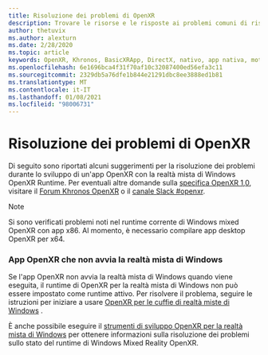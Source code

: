 ```yaml
---
title: Risoluzione dei problemi di OpenXR
description: Trovare le risorse e le risposte ai problemi comuni di risoluzione dei problemi nelle applicazioni OpenXR di realtà miste di Windows.
author: thetuvix
ms.author: alexturn
ms.date: 2/28/2020
ms.topic: article
keywords: OpenXR, Khronos, BasicXRApp, DirectX, nativo, app nativa, motore personalizzato, middleware, risoluzione dei problemi
ms.openlocfilehash: 6e1696bca4f31f70af10c32087400ed56efa3c11
ms.sourcegitcommit: 2329db5a76dfe1b844e21291dbc8ee3888ed1b81
ms.translationtype: MT
ms.contentlocale: it-IT
ms.lasthandoff: 01/08/2021
ms.locfileid: "98006731"
---
```

# <a name="openxr-troubleshooting"></a>Risoluzione dei problemi di OpenXR

Di seguito sono riportati alcuni suggerimenti per la risoluzione dei problemi durante lo sviluppo di un'app OpenXR con la realtà mista di Windows OpenXR Runtime.  Per eventuali altre domande sulla <a href="https://www.khronos.org/registry/OpenXR/specs/1.0/html/xrspec.html" target="_blank">specifica OpenXR 1,0</a>, visitare il <a href="https://community.khronos.org/c/openxr" target="_blank">Forum Khronos OpenXR</a> o il <a href="https://khr.io/slack" target="_blank">canale Slack #openxr</a>.

>[!NOTE]
>Si sono verificati problemi noti nel runtime corrente di Windows mixed OpenXR con app x86.  Al momento, è necessario compilare app desktop OpenXR per x64.

### <a name="openxr-app-not-starting-windows-mixed-reality"></a>App OpenXR che non avvia la realtà mista di Windows

Se l'app OpenXR non avvia la realtà mista di Windows quando viene eseguita, il runtime di OpenXR per la realtà mista di Windows non può essere impostato come runtime attivo. Per risolvere il problema, seguire le istruzioni per iniziare a usare [OpenXR per le cuffie di realtà miste di Windows](openxr-getting-started.md#getting-started-with-openxr-for-windows-mixed-reality-headsets) .

È anche possibile eseguire il [strumenti di sviluppo OpenXR per la realtà mista di Windows](openxr-getting-started.md#getting-the-openxr-developer-tools-for-windows-mixed-reality) per ottenere informazioni sulla risoluzione dei problemi sullo stato del runtime di Windows Mixed Reality OpenXR.